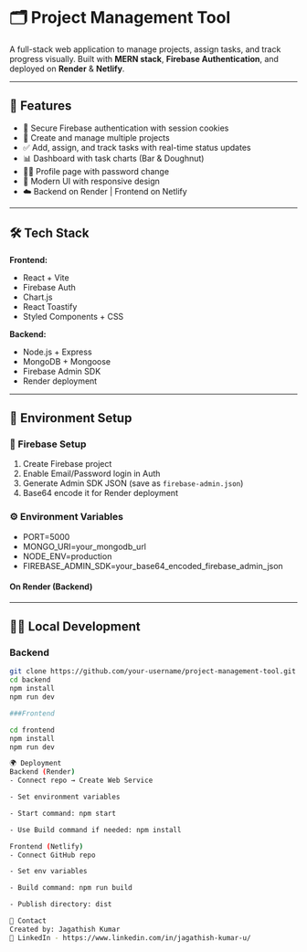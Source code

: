# 🗂️ Project Management Tool

A full-stack web application to manage projects, assign tasks, and track progress visually. Built with **MERN stack**, **Firebase Authentication**, and deployed on **Render** & **Netlify**.

---

## 🚀 Features

- 🔐 Secure Firebase authentication with session cookies  
- 📁 Create and manage multiple projects  
- ✅ Add, assign, and track tasks with real-time status updates  
- 📊 Dashboard with task charts (Bar & Doughnut)  
- 🧑‍💼 Profile page with password change  
- 🌙 Modern UI with responsive design  
- ☁️ Backend on Render | Frontend on Netlify

---

## 🛠️ Tech Stack

**Frontend:**  
- React + Vite  
- Firebase Auth  
- Chart.js  
- React Toastify  
- Styled Components + CSS

**Backend:**  
- Node.js + Express  
- MongoDB + Mongoose  
- Firebase Admin SDK  
- Render deployment

---

## 🧾 Environment Setup

### 🔑 Firebase Setup
1. Create Firebase project  
2. Enable Email/Password login in Auth  
3. Generate Admin SDK JSON (save as `firebase-admin.json`)  
4. Base64 encode it for Render deployment

### ⚙️ Environment Variables

- PORT=5000
- MONGO_URI=your_mongodb_url
- NODE_ENV=production
- FIREBASE_ADMIN_SDK=your_base64_encoded_firebase_admin_json

#### On **Render (Backend)**


---

## 🧑‍💻 Local Development

### Backend
```bash
git clone https://github.com/your-username/project-management-tool.git
cd backend
npm install
npm run dev

###Frontend

cd frontend
npm install
npm run dev

🌍 Deployment
Backend (Render)
- Connect repo → Create Web Service

- Set environment variables

- Start command: npm start

- Use Build command if needed: npm install

Frontend (Netlify)
- Connect GitHub repo

- Set env variables

- Build command: npm run build

- Publish directory: dist

📩 Contact
Created by: Jagathish Kumar
📧 LinkedIn - https://www.linkedin.com/in/jagathish-kumar-u/

